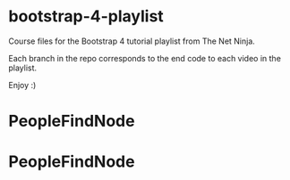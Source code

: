 # bootstrap-4-playlist
Course files for the Bootstrap 4 tutorial playlist from The Net Ninja.

Each branch in the repo corresponds to the end code to each video in the playlist.

Enjoy :)
# PeopleFindNode
# PeopleFindNode
